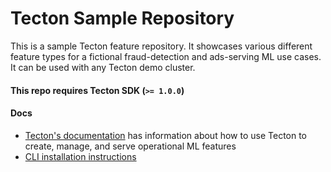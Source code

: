 # Tecton Sample Repository

This is a sample Tecton feature repository. It showcases various different feature types for a fictional fraud-detection and ads-serving ML use cases. It can be used with any Tecton demo cluster.

#### **This repo requires Tecton SDK (`>= 1.0.0`)**

#### Docs
* [Tecton's documentation](https://docs.tecton.ai/) has information about how to use Tecton to create, manage, and serve operational ML features
* [CLI installation instructions](https://docs.tecton.ai/docs/setting-up-tecton/development-setup/installing-the-tecton-cli)

